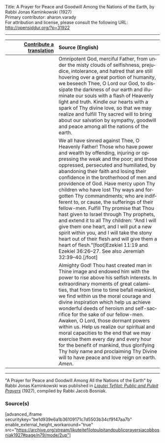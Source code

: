 <html>
<head></head>
<body>
Title: A Prayer for Peace and Goodwill Among the Nations of the Earth, by Rabbi Jonas Kaminkowski (1927)<br />
Primary contributor: aharon.varady<br />
For attribution and license, please consult the following URL: <a href="http://opensiddur.org/?p=31922">http://opensiddur.org/?p=31922</a>
<p />
<hr />

<table style="margin-left: auto;margin-right: auto;" class="draggable">
<thead><tr><th id="x" style="text-align: right;"><a href="/contributing/upload/">Contribute a translation</a></th><th style="text-align: left;">Source (English)</th></tr></thead>
<tbody>
<tr><td style="vertical-align:top;" width="33%">
<div class="liturgy" lang="he">

</span></div></td>
 
<td style="vertical-align:top;">
<div class="english" lang="en">
Omnipotent God, merciful Father, 
from under the misty clouds of selfishness, 
prejudice, 
intolerance, 
and hatred 
that are still hovering over a great portion of humanity, 
we beseech Thee, O Lord our God, 
to dissipate the darkness of our earth 
and illuminate our souls 
with a flash of Heavenly light and truth. 
Kindle our hearts 
with a spark of Thy divine love, 
so that we may realize and fulfill 
Thy sacred will to bring about our salvation 
by sympathy, 
goodwill 
and peace 
among all the nations of the earth. 
</div></td></tr>


<tr><td style="vertical-align:top;">
<div class="liturgy" lang="he">

</span></div></td>
 
<td style="vertical-align:top;">
<div class="english" lang="en">
We all have sinned against Thee, O Heavenly Father! 
Those who have power and wealth 
by offending, injuring or oppressing 
the weak and the poor; 
and those oppressed, persecuted and humiliated, 
by abandoning their faith 
and losing their confidence 
in the brotherhood of men 
and providence of God. 
Have mercy upon Thy children 
who have lost Thy ways 
and forgotten Thy commandments; 
who are indifferent to, 
or cause, 
the sufferings of their fellow-men. 
Fulfill Thy promise 
that Thou hast given to Israel through Thy prophets, 
and extend it to all Thy children: 
“And I will give them one heart, 
and I will put a new spirit within you, 
and I will take the stony heart out of their flesh 
and will give them a heart of flesh.”[foot]Ezekiel 11:19 and Ezekiel 36:26–27. See also Jeremiah 32:39–40.[/foot]
</div></td></tr>


<tr><td style="vertical-align:top;">
<div class="liturgy" lang="he">

</span></div></td>
 
<td style="vertical-align:top;">
<div class="english" lang="en">
Almighty God! 
Thou hast created man in Thine image 
and endowed him with the power 
to rise above his selfish interests. 
In extraordinary moments of great calamities, 
that from time to time befall mankind, 
we find within us the moral courage 
and divine inspiration 
which help us achieve wonderful deeds 
of heroism and self-sacrifice 
for the sake of our fellow-men. 
Awaken, O Lord, those dormant powers within us. 
Help us realize our spiritual and moral capacities 
to the end that we may exercise them 
every day and every hour for the benefit of mankind, 
thus glorifying Thy holy name 
and proclaiming Thy Divine will 
to have peace and love reign on earth. 
<em>Amen</em>. 
</div></td></tr>
</tbody></table>

<hr />

"A Prayer for Peace and Goodwill Among All the Nations of the Earth" by Rabbi Jonas Kaminkowski was published in <em><a href="/?p=27967">Liqutei Tefilot: Public and Pulpit Prayers</a></em> (1927), compiled by Rabbi Jacob Bosniak.

<h3>Source(s)</h3>

[advanced_iframe securitykey="be1d939e6a1b36109171c7d5503b34cf9147aa7b" enable_external_height_workaround="true" src="https://archive.org/stream/likuteitefilotpulpitandpublicprayersjacobbosniak1927#page/n79/mode/2up"]

&nbsp;
</body>
</html>